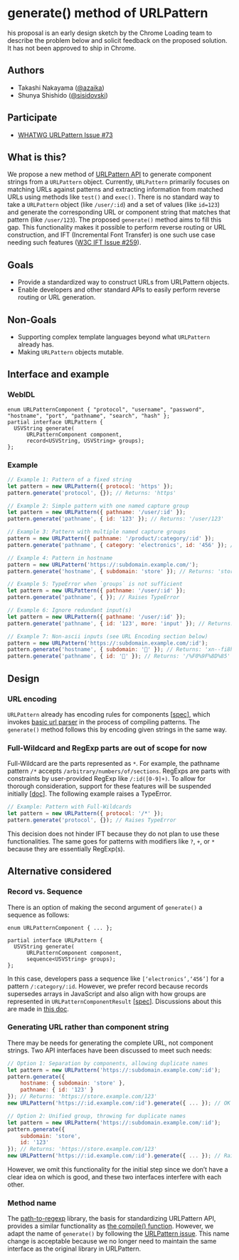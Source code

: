 # **generate() method of URLPattern**

his proposal is an early design sketch by the Chrome Loading team to describe the problem below and solicit feedback on the proposed solution. It has not been approved to ship in Chrome.

## **Authors**

* Takashi Nakayama ([@azaika](https://github.com/azaika))  
* Shunya Shishido ([@sisidovski](https://github.com/sisidovski))

## **Participate**

* [WHATWG URLPattern Issue \#73](https://github.com/whatwg/urlpattern/issues/73)

## **What is this?**

We propose a new method of [URLPattern API](https://www.google.com/url?q=https://github.com/whatwg/urlpattern&sa=D&source=docs&ust=1748236573725324&usg=AOvVaw0fORTwpvELTe2LqCn-xB7_) to generate component strings from a `URLPattern` object. Currently, `URLPattern` primarily focuses on matching URLs against patterns and extracting information from matched URLs using methods like `test()` and `exec()`. There is no standard way to take a `URLPattern` object (like `/user/:id`) and a set of values (like `id=123`) and generate the corresponding URL or component string that matches that pattern (like `/user/123`). The proposed `generate()` method aims to fill this gap. This functionality makes it possible to perform reverse routing or URL construction, and IFT (Incremental Font Transfer) is one such use case needing such features ([W3C IFT Issue \#259](https://github.com/w3c/IFT/issues/259)).

## **Goals**

* Provide a standardized way to construct URLs from URLPattern objects.  
* Enable developers and other standard APIs to easily perform reverse routing or URL generation.

## **Non-Goals**

* Supporting complex template languages beyond what `URLPattern` already has.  
* Making `URLPattern` objects mutable.

## **Interface and example**

### WebIDL

```webidl
enum URLPatternComponent { "protocol", "username", "password", "hostname", "port", "pathname", "search", "hash" };
partial interface URLPattern {
  USVString generate(
      URLPatternComponent component,
      record<USVString, USVString> groups);
};
```

### Example

```javascript
// Example 1: Pattern of a fixed string
let pattern = new URLPattern({ protocol: 'https' });
pattern.generate('protocol', {}); // Returns: 'https'

// Example 2: Simple pattern with one named capture group
let pattern = new URLPattern({ pathname: '/user/:id' });
pattern.generate('pathname', { id: '123' }); // Returns: '/user/123'

// Example 3: Pattern with multiple named capture groups
pattern = new URLPattern({ pathname: '/product/:category/:id' });
pattern.generate('pathname', { category: 'electronics', id: '456' }); // Returns: '/product/electronics/456'

// Example 4: Pattern in hostname
pattern = new URLPattern('https://:subdomain.example.com/');
pattern.generate('hostname', { subdomain: 'store' }); // Returns: 'store.example.com'

// Example 5: TypeError when `groups` is not sufficient
let pattern = new URLPattern({ pathname: '/user/:id' });
pattern.generate('pathname', { }); // Raises TypeError

// Example 6: Ignore redundant input(s)
let pattern = new URLPattern({ pathname: '/user/:id' });
pattern.generate('pathname', { id: '123', more: 'input' }); // Returns: '/user/123'

// Example 7: Non-ascii inputs (see URL Encoding section below)
pattern = new URLPattern('https://:subdomain.example.com/:id');
pattern.generate('hostname', { subdomain: '🍅' }); // Returns: 'xn--fi8h.example.com'
pattern.generate('pathname', { id: '🍅' }); // Returns: '/%F0%9F%8D%85'
```

## **Design**

### URL encoding

`URLPattern` already has encoding rules for components \[[spec](https://urlpattern.spec.whatwg.org/#canon-encoding-callbacks)\], which invokes [basic url parser](https://url.spec.whatwg.org/#concept-basic-url-parser) in the process of compiling patterns. The `generate()` method follows this by encoding given strings in the same way.

### Full-Wildcard and RegExp parts are out of scope for now

Full-Wildcard are the parts represented as `*`. For example, the pathname pattern `/*` accepts `/arbitrary/numbers/of/sections`. RegExps are parts with constraints by user-provided RegExp like `/:id([0-9]+)`. To allow for thorough consideration, support for these features will be suspended initially \[[doc](https://docs.google.com/document/d/1hOG2SzMVab0fBJrV8J8w3wSWsbGZxDLyvjdhDu8WsT0)\]. The following example raises a TypeError.

```javascript
// Example: Pattern with Full-Wildcards
let pattern = new URLPattern({ protocol: '/*' });
pattern.generate('protocol', {}); // Raises TypeError
```

This decision does not hinder IFT because they do not plan to use these functionalities. The same goes for patterns with modifiers like `?`, `+`, or `*` because they are essentially RegExp(s).

## **Alternative considered**

### Record vs. Sequence

There is an option of making the second argument of `generate()` a sequence as follows:

```webidl
enum URLPatternComponent { ... };

partial interface URLPattern {
  USVString generate(
      URLPatternComponent component,
      sequence<USVString> groups);
};
```

In this case, developers pass a sequence like `[‘electronics’,‘456’]` for a pattern `/:category/:id`. However, we prefer record because records supersedes arrays in JavaScript and also align with how groups are represented in  `URLPatternComponentResult` \[[spec](https://urlpattern.spec.whatwg.org/#dictdef-urlpatterncomponentresult)\]. Discussions about this are made in [this doc](https://docs.google.com/document/d/1ca6geyHD40MfHkalgEv4AcBo9-rHK6CrAOxwcWor9WA/).

### Generating URL rather than component string

There may be needs for generating the complete URL, not component strings. Two API interfaces have been discussed to meet such needs:

```javascript
// Option 1: Separation by components, allowing duplicate names
let pattern = new URLPattern('https://:subdomain.example.com/:id');
pattern.generate({
	hostname: { subdomain: 'store' },
	pathname: { id: '123' }
}); // Returns: 'https://store.example.com/123'
new URLPattern('https://:id.example.com/:id').generate({ ... }); // OK

// Option 2: Unified group, throwing for duplicate names
let pattern = new URLPattern('https://:subdomain.example.com/:id');
pattern.generate({
	subdomain: 'store',
	id: '123'
}); // Returns: 'https://store.example.com/123'
new URLPattern('https://:id.example.com/:id').generate({ ... }); // Raises TypeError
```

However, we omit this functionality for the initial step since we don’t have a clear idea on which is good, and these two interfaces interfere with each other.

### Method name

The [path-to-regexp](https://github.com/pillarjs/path-to-regexp) library, the basis for standardizing URLPattern API, provides a similar functionality as [the compile() function](https://github.com/pillarjs/path-to-regexp). However, we adapt the name of `generate()` by following the [URLPattern issue](https://github.com/whatwg/urlpattern/issues/73). This name change is acceptable because we no longer need to maintain the same interface as the original library in URLPattern.  

